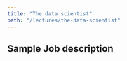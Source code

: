 ```yaml
---
title: "The data scientist"
path: "/lectures/the-data-scientist"
---
```


## Sample Job description

